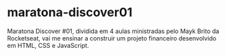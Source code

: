 # maratona-discover01
Maratona Discover #01, dividida em 4 aulas ministradas pelo Mayk Brito da Rocketseat, vai me ensinar a construir um projeto financeiro desenvolvido em HTML, CSS e JavaScript.
